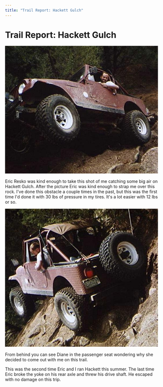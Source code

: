 ```yaml
---
title: "Trail Report: Hackett Gulch"
---
```

# Trail Report: Hackett Gulch

![Terry's CJ-7 on Hackett Gulch](../../img/terry/trail/hack1.jpg "Terry's CJ-7 on Hackett Gulch")

Eric Resko was kind enough to take this shot of me catching some big air on Hackett Gulch. After the picture Eric was kind enough to strap me over this rock. I've done this obstacle a couple times in the past, but this was the first time I'd done it with 30 lbs of pressure in my tires. It's a lot easier with 12 lbs or so.

![Terry's CJ-7 on Hackett Gulch](../../img/terry/trail/hack2.jpg "Terry's CJ-7 on Hackett Gulch")

From behind you can see Diane in the passenger seat wondering why she decided to come out with me on this trail.

This was the second time Eric and I ran Hackett this summer. The last time Eric broke the yoke on his rear axle and threw his drive shaft. He escaped with no damage on this trip.